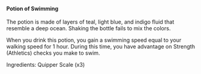 #### Potion of Swimming
The potion is made of layers of teal, light blue, and indigo fluid that resemble a deep ocean. Shaking the bottle fails to mix the colors. 

When you drink this potion, you gain a swimming speed equal to your walking speed for 1 hour. During this time, you have advantage on Strength (Athletics) checks you make to swim. 

Ingredients: Quipper Scale (x3)
